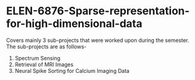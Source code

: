 # ELEN-6876-Sparse-representation-for-high-dimensional-data
Covers mainly 3 sub-projects that were worked upon during the semester. The sub-projects are as follows-
1) Spectrum Sensing
2) Retrieval of MRI Images
3) Neural Spike Sorting for Calcium Imaging Data
